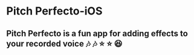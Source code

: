 # Pitch Perfecto-iOS

## Pitch Perfecto is a fun app for adding effects to your recorded voice :notes: :notes: :star: :star: :laughing:
